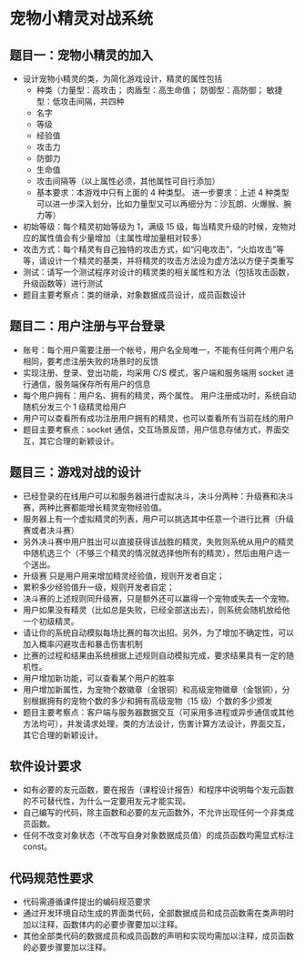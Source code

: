 # 宠物小精灵对战系统

## 题目一：宠物小精灵的加入
- 设计宠物小精灵的类，为简化游戏设计，精灵的属性包括
  - 种类（力量型：高攻击； 肉盾型：高生命值； 防御型：高防御； 敏捷型：低攻击间隔，共四种
  - 名字
  - 等级
  - 经验值
  - 攻击力
  - 防御力
  - 生命值
  - 攻击间隔等（以上属性必须，其他属性可自行添加）
  - 基本要求：本游戏中只有上面的 4 种类型。 进一步要求：上述 4 种类型可以进一步深入划分，比如力量型又可以再细分为：沙瓦朗、火爆猴、腕力等）
- 初始等级：每个精灵初始等级为 1，满级 15 级，每当精灵升级的时候，宠物对应的属性值会有少量增加（主属性增加量相对较多）
- 攻击方式：每个精灵有自己独特的攻击方式，如“闪电攻击”，“火焰攻击”等等，请设计一个精灵的基类，并将精灵的攻击方法设为虚方法以方便子类重写
- 测试：请写一个测试程序对设计的精灵类的相关属性和方法（包括攻击函数，升级函数等）进行测试
- 题目主要考察点：类的继承，对象数据成员设计，成员函数设计

## 题目二：用户注册与平台登录
- 账号：每个用户需要注册一个帐号，用户名全局唯一，不能有任何两个用户名相同，要考虑注册失败的场景时的反馈
- 实现注册、登录、登出功能，均采用 C/S 模式，客户端和服务端用 socket 进行通信，服务端保存所有用户的信息
- 每个用户拥有：用户名、拥有的精灵，两个属性。 用户注册成功时，系统自动随机分发三个 1 级精灵给用户
- 用户可以查看所有成功注册用户拥有的精灵，也可以查看所有当前在线的用户
- 题目主要考察点：socket 通信，交互场景反馈，用户信息存储方式，界面交互，其它合理的新颖设计。

## 题目三：游戏对战的设计
- 已经登录的在线用户可以和服务器进行虚拟决斗，决斗分两种：升级赛和决斗赛，两种比赛都能增长精灵宠物经验值。
- 服务器上有一个虚拟精灵的列表，用户可以挑选其中任意一个进行比赛（升级赛或者决斗赛）
- 另外决斗赛中用户胜出可以直接获得该战胜的精灵，失败则系统从用户的精灵中随机选三个（不够三个精灵的情况就选择他所有的精灵），然后由用户选一个送出。
- 升级赛 只是用户用来增加精灵经验值，规则开发者自定；
- 累积多少经验值升一级，规则开发者自定；
- 决斗赛的上述规则同升级赛，只是额外还可以赢得一个宠物或失去一个宠物。
- 用户如果没有精灵（比如总是失败，已经全部送出去），则系统会随机放给他一个初级精灵。
- 请让你的系统自动模拟每场比赛的每次出招。另外，为了增加不确定性，可以加入概率闪避攻击和暴击伤害机制
- 比赛的过程和结果由系统根据上述规则自动模拟完成，要求结果具有一定的随机性。
- 用户增加新功能，可以查看某个用户的胜率
- 用户增加新属性，为宠物个数徽章（金银铜）和高级宠物徽章（金银铜），分别根据拥有的宠物个数的多少和拥有高级宠物（15 级）个数的多少颁发
- 题目主要考察点：客户端与服务器数据交互（可采用多进程或异步通信或其他方法均可），并发请求处理，类的方法设计，伤害计算方法设计，界面交互，其它合理的新颖设计。

## 软件设计要求
- 如有必要的友元函数，要在报告（课程设计报告）和程序中说明每个友元函数的不可替代性，为什么一定要用友元才能实现。
- 自己编写的代码，除主函数和必要的友元函数外，不允许出现任何一个非类成员函数。
- 任何不改变对象状态（不改写自身对象数据成员值）的成员函数均需显式标注 const。

## 代码规范性要求
- 代码需遵循课件提出的编码规范要求
- 通过开发环境自动生成的界面类代码，全部数据成员和成员函数需在类声明时加以注释，函数体内的必要步骤要加以注释。
- 其他全部类代码的数据成员和成员函数的声明和实现均需加以注释，成员函数的必要步骤要加以注释。
